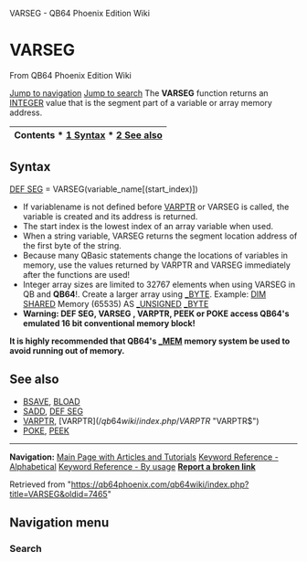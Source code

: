 


VARSEG - QB64 Phoenix Edition Wiki








# VARSEG



From QB64 Phoenix Edition Wiki



[Jump to navigation](#mw-head)
[Jump to search](#searchInput)
The **VARSEG** function returns an [INTEGER](/qb64wiki/index.php/INTEGER "INTEGER") value that is the segment part of a variable or array memory address.


  






| Contents * [1 Syntax](#Syntax) * [2 See also](#See_also) |
| --- |


## Syntax


[DEF SEG](/qb64wiki/index.php/DEF_SEG "DEF SEG") = VARSEG(variable\_name[(start\_index)])
  




* If variablename is not defined before [VARPTR](/qb64wiki/index.php/VARPTR "VARPTR") or VARSEG is called, the variable is created and its address is returned.
* The start index is the lowest index of an array variable when used.
* When a string variable, VARSEG returns the segment location address of the first byte of the string.
* Because many QBasic statements change the locations of variables in memory, use the values returned by VARPTR and VARSEG immediately after the functions are used!
* Integer array sizes are limited to 32767 elements when using VARSEG in QB and **QB64**!. Create a larger array using [\_BYTE](/qb64wiki/index.php/BYTE "BYTE"). Example: [DIM](/qb64wiki/index.php/DIM "DIM") [SHARED](/qb64wiki/index.php/SHARED "SHARED") Memory (65535) AS [\_UNSIGNED](/qb64wiki/index.php/UNSIGNED "UNSIGNED") [\_BYTE](/qb64wiki/index.php/BYTE "BYTE")
* **Warning: DEF SEG, VARSEG , VARPTR, PEEK or POKE access QB64's emulated 16 bit conventional memory block!**


**It is highly recommended that QB64's [\_MEM](/qb64wiki/index.php/MEM "MEM") memory system be used to avoid running out of memory.**
  




## See also


* [BSAVE](/qb64wiki/index.php/BSAVE "BSAVE"), [BLOAD](/qb64wiki/index.php/BLOAD "BLOAD")
* [SADD](/qb64wiki/index.php/SADD "SADD"), [DEF SEG](/qb64wiki/index.php/DEF_SEG "DEF SEG")
* [VARPTR](/qb64wiki/index.php/VARPTR "VARPTR"), [VARPTR$](/qb64wiki/index.php/VARPTR$ "VARPTR$")
* [POKE](/qb64wiki/index.php/POKE "POKE"), [PEEK](/qb64wiki/index.php/PEEK "PEEK")


  






---


**Navigation:**
[Main Page with Articles and Tutorials](/qb64wiki/index.php/Main_Page "Main Page")
[Keyword Reference - Alphabetical](/qb64wiki/index.php/Keyword_Reference_-_Alphabetical "Keyword Reference - Alphabetical")
[Keyword Reference - By usage](/qb64wiki/index.php/Keyword_Reference_-_By_usage "Keyword Reference - By usage")
**[Report a broken link](https://qb64phoenix.com/forum/showthread.php?tid=2800)**  





Retrieved from "<https://qb64phoenix.com/qb64wiki/index.php?title=VARSEG&oldid=7465>"




## Navigation menu








### Search





















